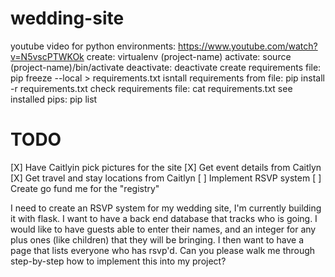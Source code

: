 # wedding-site
youtube video for python environments: https://www.youtube.com/watch?v=N5vscPTWKOk
create: virtualenv (project-name)
activate: source (project-name)/bin/activate
deactivate: deactivate
create requirements file: pip freeze --local > requirements.txt
isntall requirements from file: pip install -r requirements.txt
check requirements file: cat requirements.txt
see installed pips: pip list

# TODO
[X] Have Caitlyin pick pictures for the site
[X] Get event details from Caitlyn
[X] Get travel and stay locations from Caitlyn
[ ] Implement RSVP system
[ ] Create go fund me for the "registry"

I need to create an RSVP system for my wedding site, I'm currently building it with flask. I want to have a back end database that tracks who is going. I would like to have guests able to enter their names, and an integer for any plus ones (like children) that they will be bringing. I then want to have a page that lists everyone who has rsvp'd. Can you please walk me through step-by-step how to implement this into my project?